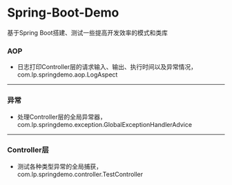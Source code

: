 # Spring-Boot-Demo
基于Spring Boot搭建、测试一些提高开发效率的模式和类库


### AOP
- 日志打印Controller层的请求输入、输出、执行时间以及异常情况，com.lp.springdemo.aop.LogAspect

---

### 异常
- 处理Controller层的全局异常器，com.lp.springdemo.exception.GlobalExceptionHandlerAdvice

---

### Controller层
- 测试各种类型异常的全局捕获，com.lp.springdemo.controller.TestController